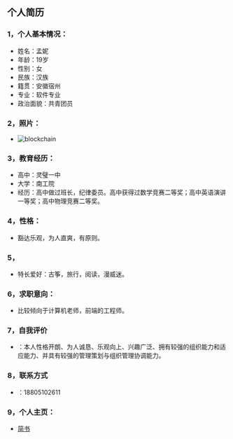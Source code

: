 ## 个人简历
### 1，个人基本情况：
 - 姓名：孟妮 
 -  年龄：19岁
 -  性别：女 
 -  民族：汉族
 -  籍贯：安徽宿州
 -  专业：软件专业
 -  政治面貌：共青团员
### 2，照片：
 -  ![blockchain](https://ss0.bdstatic.com/70cFvHSh_Q1YnxGkpoWK1HF6hhy/it/u=702257389,1274025419&fm=27&gp=0.jpg "区块链")
### 3，教育经历：
 -  高中：灵璧一中
 -  大学：南工院
 -  经历：高中做过班长，纪律委员。高中获得过数学竞赛二等奖；高中英语演讲一等奖；高中物理竞赛二等奖。
### 4，性格：
 - 豁达乐观，为人直爽，有原则。
### 5，
 - 特长爱好：古筝，旅行，阅读，漫威迷。
### 6，求职意向：
 - 比较倾向于计算机老师，前端的工程师。
### 7，自我评价
 - ：本人性格开朗、为人诚恳、乐观向上、兴趣广泛、拥有较强的组织能力和适应能力、并具有较强的管理策划与组织管理协调能力。
### 8，联系方式
 - ：18805102611
### 9，个人主页：
 - [简书](https://www.jianshu.com/u/bd0844e8e06d)